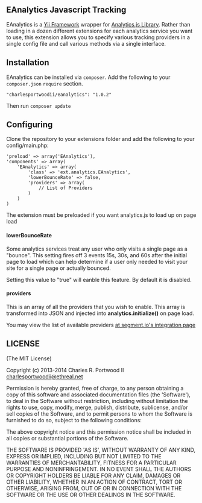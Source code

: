 ## EAnalytics Javascript Tracking

EAnalytics is a [Yii Framework](www.yiiframework.com) wrapper for [Analytics.js Library](https://github.com/segment.io/analytics.js). Rather than loading in a dozen different extensions for each analytics service you want to use, this extension allows you to specify various tracking providers in a single config file and call various methods via a single interface.

## Installation
EAnalytics can be installed via ```composer```. Add the following to your ```composer.json``` ```require``` section.

	"charlesportwoodii/eanalytics": "1.0.2"

Then run ```composer update```

## Configuring

Clone the repository to your extensions folder and add the following to your config/main.php:

    'preload' => array('EAnalytics'),
    'components' => array(
		'EAnalytics' => array(
			'class' => 'ext.analytics.EAnalytics',
			'lowerBounceRate' => false,
			'providers' => array(
				// List of Providers
			)
		)
	)

The extension must be preloaded if you want analytics.js to load up on page load

#### lowerBounceRate

Some analytics services treat any user who only visits a single page as a "bounce". This setting fires off 3 events 15s, 30s, and 60s after the initial page to load which can help determine if a user only needed to visit your site for a single page or actually bounced.

Setting this value to "true" will eanble this feature. By default it is disabled.

#### providers

This is an array of all the providers that you wish to enable. This array is transformed into JSON and injected into __analytics.initialize()__ on page load.

You may view the list of available providers [at segment.io's integration page](https://segment.io/docs/integrations)

## LICENSE

(The MIT License)

Copyright (c) 2013-2014 Charles R. Portwood II <charlesportwoodii@ethreal.net>

Permission is hereby granted, free of charge, to any person obtaining a copy of this software and associated documentation files (the 'Software'), to deal in the Software without restriction, including without limitation the rights to use, copy, modify, merge, publish, distribute, sublicense, and/or sell copies of the Software, and to permit persons to whom the Software is furnished to do so, subject to the following conditions:

The above copyright notice and this permission notice shall be included in all copies or substantial portions of the Software.

THE SOFTWARE IS PROVIDED 'AS IS', WITHOUT WARRANTY OF ANY KIND, EXPRESS OR IMPLIED, INCLUDING BUT NOT LIMITED TO THE WARRANTIES OF MERCHANTABILITY, FITNESS FOR A PARTICULAR PURPOSE AND NONINFRINGEMENT. IN NO EVENT SHALL THE AUTHORS OR COPYRIGHT HOLDERS BE LIABLE FOR ANY CLAIM, DAMAGES OR OTHER LIABILITY, WHETHER IN AN ACTION OF CONTRACT, TORT OR OTHERWISE, ARISING FROM, OUT OF OR IN CONNECTION WITH THE SOFTWARE OR THE USE OR OTHER DEALINGS IN THE SOFTWARE.
